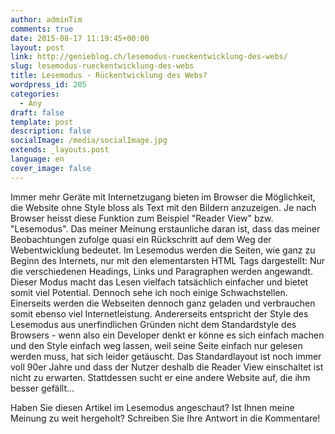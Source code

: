 ```yaml
---
author: adminTim
comments: true
date: 2015-08-17 11:19:45+00:00
layout: post
link: http://genieblog.ch/lesemodus-rueckentwicklung-des-webs/
slug: lesemodus-rueckentwicklung-des-webs
title: Lesemodus - Rückentwicklung des Webs?
wordpress_id: 205
categories:
  - Any
draft: false
template: post
description: false
socialImage: /media/socialImage.jpg
extends: _layouts.post
language: en
cover_image: false
---
```


Immer mehr Geräte mit Internetzugang bieten im Browser die Möglichkeit, die Website ohne Style bloss als Text mit den Bildern anzuzeigen. Je nach Browser heisst diese Funktion zum Beispiel "Reader View" bzw. "Lesemodus". Das meiner Meinung erstaunliche daran ist, dass das meiner Beobachtungen zufolge quasi ein Rückschritt auf dem Weg der Webentwicklung bedeutet. Im Lesemodus werden die Seiten, wie ganz zu Beginn des Internets, nur mit den elementarsten HTML Tags dargestellt: Nur die verschiedenen Headings, Links und Paragraphen werden angewandt. Dieser Modus macht das Lesen vielfach tatsächlich einfacher und bietet somit viel Potential. Dennoch sehe ich noch einige Schwachstellen. Einerseits werden die Webseiten dennoch ganz geladen und verbrauchen somit ebenso viel Internetleistung. Andererseits entspricht der Style des Lesemodus aus unerfindlichen Gründen nicht dem Standardstyle des Browsers - wenn also ein Developer denkt er könne es sich einfach machen und den Style einfach weg lassen, weil seine Seite einfach nur gelesen werden muss, hat sich leider getäuscht. Das Standardlayout ist noch immer voll 90er Jahre und dass der Nutzer deshalb die Reader View einschaltet ist nicht zu erwarten. Stattdessen sucht er eine andere Website auf, die ihm besser gefällt...

Haben Sie diesen Artikel im Lesemodus angeschaut? Ist Ihnen meine Meinung zu weit hergeholt? Schreiben Sie Ihre Antwort in die Kommentare!
